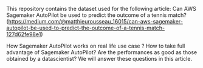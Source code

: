 This repository contains the dataset used for the following article: Can AWS Sagemaker AutoPilot be used to predict the outcome of a tennis match? (https://medium.com/@matthieurousseau_16015/can-aws-sagemaker-autopilot-be-used-to-predict-the-outcome-of-a-tennis-match-127d62fe98e1)

How Sagemaker AutoPilot works on real life use case ? How to take full advantage of Sagemaker AutoPilot? Are the performances as good as those obtained by a datascientist? We will answer these questions in this article.

